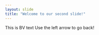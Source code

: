 ```yaml
---
layout: slide
title: "Welcome to our second slide!"
---
```

This is BV text
Use the left arrow to go back!
